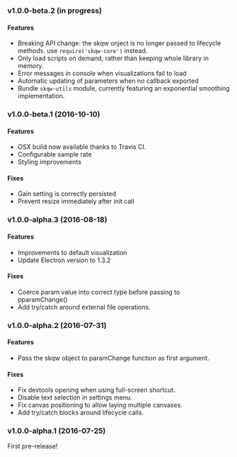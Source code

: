 ### v1.0.0-beta.2 (in progress)
#### Features
* Breaking API change: the skqw onject is no longer passed to lifecycle methods. use `require('skqw-core')` instead.
* Only load scripts on demand, rather than keeping whole library in memory.
* Error messages in console when visualizations fail to load
* Automatic updating of parameters when no callback exported
* Bundle `skqw-utils` module, currently featuring an exponential smoothing implementation.

### v1.0.0-beta.1 (2016-10-10)
#### Features
* OSX build now available thanks to Travis CI.
* Configurable sample rate
* Styling improvements

#### Fixes
* Gain setting is correctly persisted
* Prevent resize immediately after init call

### v1.0.0-alpha.3 (2016-08-18)
#### Features
* Improvements to default visualization
* Update Electron version to 1.3.2

#### Fixes
* Coerce param value into correct type before passing to pparamChange()
* Add try/catch around external file operations.

### v1.0.0-alpha.2 (2016-07-31)

#### Features
* Pass the skqw object to paramChange function as first argument.

#### Fixes
* Fix devtools opening when using full-screen shortcut.
* Disable text selection in settings menu.
* Fix canvas positioning to allow laying multiple canvases.
* Add try/catch blocks around lifecycle calls.


### v1.0.0-alpha.1 (2016-07-25)

First pre-release!